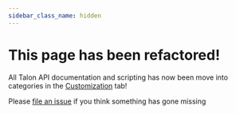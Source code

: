 ```yaml
---
sidebar_class_name: hidden
---
```


# This page has been refactored!

All Talon API documentation and scripting has now been move into categories in the [Customization](Customization/basic_customization) tab!

Please [file an issue](https://github.com/TalonCommunity/Wiki/issues) if you think something has gone missing
